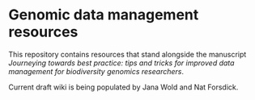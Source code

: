 # Genomic data management resources

This repository contains resources that stand alongside the manuscript *Journeying towards best practice: tips and tricks for improved data management for biodiversity genomics researchers*.

Current draft wiki is being populated by Jana Wold and Nat Forsdick.
